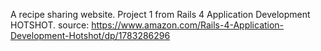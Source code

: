 A recipe sharing website.
Project 1 from Rails 4 Application Development HOTSHOT.
source: https://www.amazon.com/Rails-4-Application-Development-Hotshot/dp/1783286296
